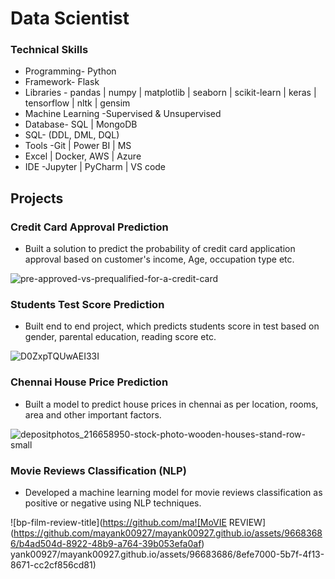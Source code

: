 # Data Scientist

### Technical Skills

* Programming- Python 
* Framework- Flask 
* Libraries - pandas | numpy | matplotlib | seaborn | scikit-learn | keras | tensorflow | nltk | gensim 
* Machine Learning -Supervised & Unsupervised 
* Database- SQL | MongoDB 
* SQL- (DDL, DML, DQL) 
* Tools -Git | Power BI | MS 
* Excel | Docker, AWS | Azure 
* IDE -Jupyter | PyCharm | VS code

## Projects

### Credit Card Approval Prediction 
* Built a solution to predict the probability of credit card 
application approval based on customer's income, 
Age, occupation type etc. 

![pre-approved-vs-prequalified-for-a-credit-card](https://github.com/mayank00927/mayank00927.github.io/assets/96683686/917a49f2-e782-43ba-a216-f2ec219ddf35)

### Students Test Score Prediction 
* Built end to end project, which predicts students score 
in test based on gender, parental education, reading 
score etc. 

 ![D0ZxpTQUwAEI33I](https://github.com/mayank00927/mayank00927.github.io/assets/96683686/0a334363-e5ab-4069-b294-a21616816109)

### Chennai House Price Prediction 
* Built a model to predict house prices in chennai as 
per location, rooms, area and other important factors. 

![depositphotos_216658950-stock-photo-wooden-houses-stand-row-small](https://github.com/mayank00927/mayank00927.github.io/assets/96683686/e09d95a2-ba82-41ec-9d25-8f4e5735857d)

### Movie Reviews Classification (NLP) 
* Developed a machine learning model for movie reviews 
classification as positive or negative using NLP 
techniques. 


![bp-film-review-title](https://github.com/ma![MoVIE REVIEW](https://github.com/mayank00927/mayank00927.github.io/assets/96683686/b4ad504d-8922-48b9-a764-39b053efa0af)
yank00927/mayank00927.github.io/assets/96683686/8efe7000-5b7f-4f13-8671-cc2cf856cd81)
